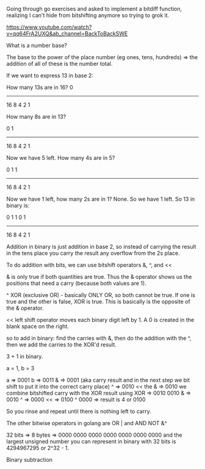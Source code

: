 Going through go exercises and asked to implement a bitdiff function, realizing I can't hide from bitshifting anymore so trying to grok it. 

https://www.youtube.com/watch?v=qq64FrA2UXQ&ab_channel=BackToBackSWE

What is a number base?

The base to the power of the place number (eg ones, tens, hundreds) => the addition of all of these is the number total. 

If we want to express 13 in base 2: 

How many 13s are in 16?
0
_  _ _ _ _ 
16 8 4 2 1

How many 8s are in 13? 

0  1
_  _ _ _ _ 
16 8 4 2 1

Now we have 5 left. How many 4s are in 5?

0  1 1
_  _ _ _ _ 
16 8 4 2 1

Now we have 1 left, how many 2s are in 1? None. So we have 1 left. So 13 in binary is: 

0  1 1 0 1
_  _ _ _ _ 
16 8 4 2 1

Addition in binary is just addition in base 2, so instead of carrying the result in the tens place you carry the result any overflow from the 2s place. 

To do addition with bits, we can use bitshift operators &, ^, and << 

& is only true if both quantities are true. Thus the & operator shows us the positions that need a carry (because both values are 1). 

^ XOR (exclusive OR) - basically ONLY OR, so both cannot be true. If one is true and the other is false, XOR is true. This is basically is the opposite of the & operator. 

<< left shift operator moves each binary digit left by 1. A 0 is created in the blank space on the right. 

so to add in binary: find the carries with &, then do the addition with the ^, then we add the carries to the XOR'd result. 

3 + 1 in binary. 

a = 1, b = 3

a => 0001
b => 0011
& => 0001 (aka carry result and in the next step we bit shift to put it into the correct carry place)
^ => 0010
<< the & => 0010
we combine bitshifted carry with the XOR result using XOR => 
0010
0010
& => 0010
^ => 0000
<< => 0100 ^ 0000 => result is 4 or 0100

So you rinse and repeat until there is nothing left to carry. 

The other bitwise operators in golang are OR | and AND NOT &^

32 bits => 8 bytes => 0000 0000 0000 0000 0000 0000 0000 and the largest unsigned number you can represent in binary with 32 bits is 4294967295 or 2^32 - 1. 

Binary subtraction

 